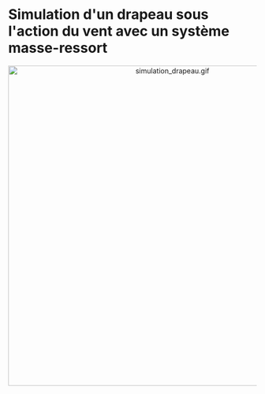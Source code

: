 # Simulation d'un drapeau sous l'action du vent avec un système masse-ressort

<p align=center>
  <a href="https://drive.google.com/uc?export=view&id=1kgJDsu6DCUpEpwD-lzDzUiwbHdRtBqB3">
    <img src="https://drive.google.com/uc?export=view&id=1kgJDsu6DCUpEpwD-lzDzUiwbHdRtBqB3" alt="simulation_drapeau.gif" style="width: 650px; max-width: 100%; height: auto" title="Click to enlarge picture" />
  </a>
</p>
